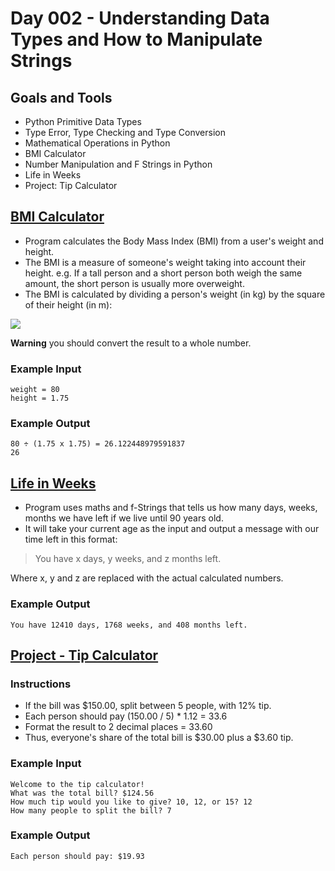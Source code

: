 # Day 002 - Understanding Data Types and How to Manipulate Strings

## Goals and Tools
- Python Primitive Data Types 
- Type Error, Type Checking and Type Conversion 
- Mathematical Operations in Python 
- BMI Calculator 
- Number Manipulation and F Strings in Python 
- Life in Weeks 
- Project: Tip Calculator

## [BMI Calculator](bmi-calculator.py)
- Program calculates the Body Mass Index (BMI) from a user's weight and height.
- The BMI is a measure of someone's weight taking into account their height. e.g. If a tall person and a short person both weigh the same amount, the short person is usually more overweight. 
- The BMI is calculated by dividing a person's weight (in kg) by the square of their height (in m):

![](https://codingrooms-user-uploads-us-west-2.s3-us-west-2.amazonaws.com/be5ff193-a1ad-4f8e-ba40-504c85610518/BMI+Image+Small.jpeg)

**Warning**  you should convert the result to a whole number.

### Example Input
```plaintext
weight = 80
height = 1.75
```

### Example Output
```plaintext
80 ÷ (1.75 x 1.75) = 26.122448979591837
26
```

## [Life in Weeks](life-in-weeks.py)

- Program uses maths and f-Strings that tells us how many days, weeks, months we have left if we live until 90 years old.
- It will take your current age as the input and output a message with our time left in this format:

> You have x days, y weeks, and z months left.

Where x, y and z are replaced with the actual calculated numbers.

### Example Output
```plaintext
You have 12410 days, 1768 weeks, and 408 months left.
```

## [Project - Tip Calculator](tip-calculator.py)
### Instructions
- If the bill was $150.00, split between 5 people, with 12% tip. 
- Each person should pay (150.00 / 5) * 1.12 = 33.6 
- Format the result to 2 decimal places = 33.60
- Thus, everyone's share of the total bill is $30.00 plus a $3.60 tip.

### Example Input
```
Welcome to the tip calculator!
What was the total bill? $124.56
How much tip would you like to give? 10, 12, or 15? 12
How many people to split the bill? 7
```

### Example Output
```
Each person should pay: $19.93
```